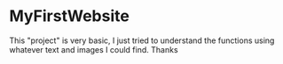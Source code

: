 # MyFirstWebsite
This "project" is very basic, I just tried to understand the functions using whatever text and images I could find. Thanks
